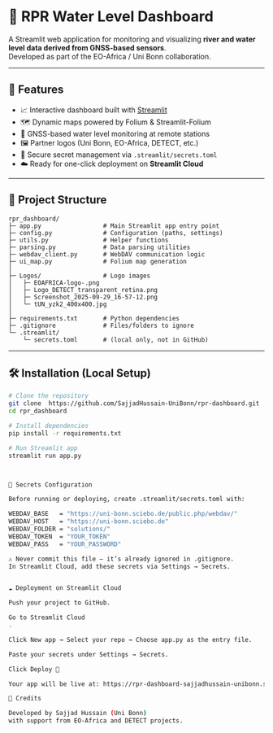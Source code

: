 # 🌊 RPR Water Level Dashboard

A Streamlit web application for monitoring and visualizing **river and water level data derived from GNSS-based sensors**.  
Developed as part of the EO-Africa / Uni Bonn collaboration.

---

## 🚀 Features

- 📈 Interactive dashboard built with [Streamlit](https://streamlit.io)
- 🗺️ Dynamic maps powered by Folium & Streamlit-Folium  
- 📡 GNSS-based water level monitoring at remote stations  
- 🖼️ Partner logos (Uni Bonn, EO-Africa, DETECT, etc.)
- 🔐 Secure secret management via `.streamlit/secrets.toml`
- ☁️ Ready for one-click deployment on **Streamlit Cloud**

---

## 🧩 Project Structure

```
rpr_dashboard/
├─ app.py                 # Main Streamlit app entry point
├─ config.py              # Configuration (paths, settings)
├─ utils.py               # Helper functions
├─ parsing.py             # Data parsing utilities
├─ webdav_client.py       # WebDAV communication logic
├─ ui_map.py              # Folium map generation
│
├─ Logos/                 # Logo images
│   ├─ EOAFRICA-logo-.png
│   ├─ Logo_DETECT_transparent_retina.png
│   ├─ Screenshot_2025-09-29_16-57-12.png
│   └─ tUN_yzk2_400x400.jpg
│
├─ requirements.txt       # Python dependencies
├─ .gitignore             # Files/folders to ignore
└─ .streamlit/
    └─ secrets.toml       # (local only, not in GitHub)
```


---

## 🛠️ Installation (Local Setup)

```bash
# Clone the repository
git clone  https://github.com/SajjadHussain-UniBonn/rpr-dashboard.git
cd rpr_dashboard

# Install dependencies
pip install -r requirements.txt

# Run Streamlit app
streamlit run app.py



🔐 Secrets Configuration

Before running or deploying, create .streamlit/secrets.toml with:

WEBDAV_BASE   = "https://uni-bonn.sciebo.de/public.php/webdav/"
WEBDAV_HOST   = "https://uni-bonn.sciebo.de"
WEBDAV_FOLDER = "solutions/"
WEBDAV_TOKEN  = "YOUR_TOKEN"
WEBDAV_PASS   = "YOUR_PASSWORD"

⚠️ Never commit this file — it’s already ignored in .gitignore.
In Streamlit Cloud, add these secrets via Settings → Secrets.


☁️ Deployment on Streamlit Cloud

Push your project to GitHub.

Go to Streamlit Cloud
.

Click New app → Select your repo → Choose app.py as the entry file.

Paste your secrets under Settings → Secrets.

Click Deploy 🚀

Your app will be live at: https://rpr-dashboard-sajjadhussain-unibonn.streamlit.app

👥 Credits

Developed by Sajjad Hussain (Uni Bonn)
with support from EO-Africa and DETECT projects.


